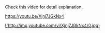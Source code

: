 Check this video for detail explanation.

https://youtu.be/Xjnj7JGkNx4

[!(http://img.youtube.com/vi/Xjnj7JGkNx4/0.jpg)](http://www.youtube.com/watch?v=Xjnj7JGkNx4)
